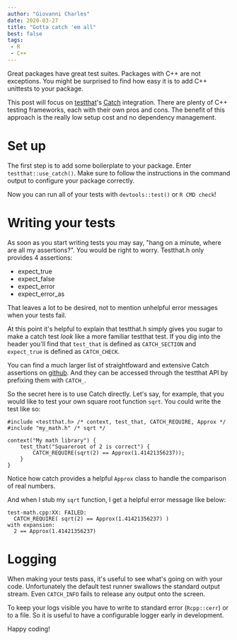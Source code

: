 ```yaml
---
author: "Giovanni Charles"
date: 2020-03-27
title: "Gotta catch 'em all"
best: false
tags:
 - R
 - C++
---
```


Great packages have great test suites. Packages with C++ are not exceptions. You
might be surprised to find how easy it is to add C++ unittests to your package.

This post will focus on [testthat](https://github.com/r-lib/testthat)'s
[Catch](https://github.com/catchorg/Catch2) integration.
There are plenty of C++ testing frameworks, each with their own pros and cons.
The benefit of this approach is the really low setup cost and no dependency
management.

# Set up

The first step is to add some boilerplate to your package. Enter
`testthat::use_catch()`. Make sure to follow the instructions in the command
output to configure your package correctly.

Now you can run all of your tests with `devtools::test()` or `R CMD check`!

# Writing your tests

As soon as you start writing tests you may say, "hang on a minute, where are all
my assertions?". You would be right to worry. Testthat.h only provides 4
assertions:

 * expect_true
 * expect_false
 * expect_error
 * expect_error_as

That leaves a lot to be desired, not to mention unhelpful error messages when
your tests fail.

At this point it's helpful to explain that testthat.h simply gives you sugar to
make a catch test _look_ like a more familiar testthat test. If you dig into the
header you'll find that `test_that` is defined as `CATCH_SECTION` and 
`expect_true` is defined as `CATCH_CHECK`.

You can find a much larger list of
straightfoward and extensive Catch assertions on
[github](https://github.com/catchorg/Catch2/blob/master/docs/assertions.md).
And they can be accessed through the testthat API by prefixing them with `CATCH_`.

So the secret here is to use Catch directly. Let's say, for example, that you
would like to test your own square root function `sqrt`. You could write the
test like so:

```
#include <testthat.h> /* context, test_that, CATCH_REQUIRE, Approx */
#include "my_math.h" /* sqrt */

context("My math library") {
    test_that("Squareroot of 2 is correct") {
        CATCH_REQUIRE(sqrt(2) == Approx(1.41421356237));
    }
}
```

Notice how catch provides a helpful `Approx` class to handle the comparison
of real numbers.

And when I stub my `sqrt` function, I get a helpful error message like below:

```
test-math.cpp:XX: FAILED:
  CATCH_REQUIRE( sqrt(2) == Approx(1.41421356237) )
with expansion:
  2 == Approx(1.41421356237)
```

# Logging

When making your tests pass, it's useful to see what's going on with your code.
Unfortunately the default test runner swallows the standard output stream. Even
`CATCH_INFO` fails to release any output onto the screen.

To keep your logs visible you have to write to standard error (`Rcpp::cerr`) or
to a file. So it is useful to have a configurable logger early in development.

Happy coding!
